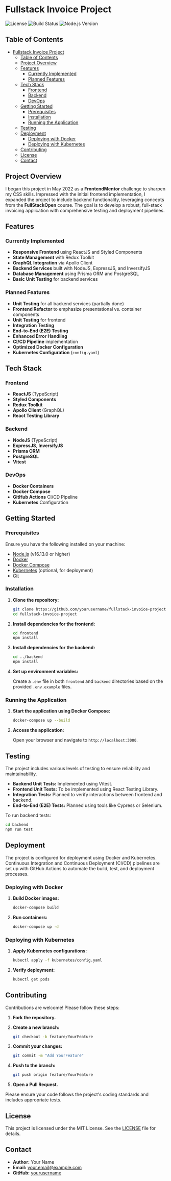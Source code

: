 # Fullstack Invoice Project

![License](https://img.shields.io/badge/license-MIT-blue.svg)
![Build Status](https://github.com/yourusername/fullstack-invoice-project/actions/workflows/ci.yml/badge.svg)
![Node.js Version](https://img.shields.io/badge/node-v16.13.0-brightgreen.svg)

## Table of Contents

- [Fullstack Invoice Project](#fullstack-invoice-project)
  - [Table of Contents](#table-of-contents)
  - [Project Overview](#project-overview)
  - [Features](#features)
    - [Currently Implemented](#currently-implemented)
    - [Planned Features](#planned-features)
  - [Tech Stack](#tech-stack)
    - [Frontend](#frontend)
    - [Backend](#backend)
    - [DevOps](#devops)
  - [Getting Started](#getting-started)
    - [Prerequisites](#prerequisites)
    - [Installation](#installation)
    - [Running the Application](#running-the-application)
  - [Testing](#testing)
  - [Deployment](#deployment)
    - [Deploying with Docker](#deploying-with-docker)
    - [Deploying with Kubernetes](#deploying-with-kubernetes)
  - [Contributing](#contributing)
  - [License](#license)
  - [Contact](#contact)

## Project Overview

I began this project in May 2022 as a **FrontendMentor** challenge to sharpen my CSS skills. Impressed with the initial frontend implementation, I expanded the project to include backend functionality, leveraging concepts from the **FullStackOpen** course. The goal is to develop a robust, full-stack invoicing application with comprehensive testing and deployment pipelines.

## Features

### Currently Implemented

- **Responsive Frontend** using ReactJS and Styled Components
- **State Management** with Redux Toolkit
- **GraphQL Integration** via Apollo Client
- **Backend Services** built with NodeJS, ExpressJS, and InversifyJS
- **Database Management** using Prisma ORM and PostgreSQL
- **Basic Unit Testing** for backend services

### Planned Features

- **Unit Testing** for all backend services (partially done)
- **Frontend Refactor** to emphasize presentational vs. container components
- **Unit Testing** for frontend
- **Integration Testing**
- **End-to-End (E2E) Testing**
- **Enhanced Error Handling**
- **CI/CD Pipeline** implementation
- **Optimized Docker Configuration**
- **Kubernetes Configuration** (`config.yaml`)

## Tech Stack

### Frontend

- **ReactJS** (TypeScript)
- **Styled Components**
- **Redux Toolkit**
- **Apollo Client** (GraphQL)
- **React Testing Library**

### Backend

- **NodeJS** (TypeScript)
- **ExpressJS**, **InversifyJS**
- **Prisma ORM**
- **PostgreSQL**
- **Vitest**

### DevOps

- **Docker Containers**
- **Docker Compose**
- **GitHub Actions** CI/CD Pipeline
- **Kubernetes** Configuration

## Getting Started

### Prerequisites

Ensure you have the following installed on your machine:

- [Node.js](https://nodejs.org/) (v16.13.0 or higher)
- [Docker](https://www.docker.com/get-started)
- [Docker Compose](https://docs.docker.com/compose/install/)
- [Kubernetes](https://kubernetes.io/docs/setup/) (optional, for deployment)
- [Git](https://git-scm.com/)

### Installation

1. **Clone the repository:**

   ```bash
   git clone https://github.com/yourusername/fullstack-invoice-project.git
   cd fullstack-invoice-project
   ```

2. **Install dependencies for the frontend:**

   ```bash
   cd frontend
   npm install
   ```

3. **Install dependencies for the backend:**

   ```bash
   cd ../backend
   npm install
   ```

4. **Set up environment variables:**

   Create a `.env` file in both `frontend` and `backend` directories based on the provided `.env.example` files.

### Running the Application

1. **Start the application using Docker Compose:**

   ```bash
   docker-compose up --build
   ```

2. **Access the application:**

   Open your browser and navigate to `http://localhost:3000`.

## Testing

The project includes various levels of testing to ensure reliability and maintainability.

- **Backend Unit Tests:** Implemented using Vitest.
- **Frontend Unit Tests:** To be implemented using React Testing Library.
- **Integration Tests:** Planned to verify interactions between frontend and backend.
- **End-to-End (E2E) Tests:** Planned using tools like Cypress or Selenium.

To run backend tests:

```bash
cd backend
npm run test
```

## Deployment

The project is configured for deployment using Docker and Kubernetes. Continuous Integration and Continuous Deployment (CI/CD) pipelines are set up with GitHub Actions to automate the build, test, and deployment processes.

### Deploying with Docker

1. **Build Docker images:**

   ```bash
   docker-compose build
   ```

2. **Run containers:**

   ```bash
   docker-compose up -d
   ```

### Deploying with Kubernetes

1. **Apply Kubernetes configurations:**

   ```bash
   kubectl apply -f kubernetes/config.yaml
   ```

2. **Verify deployment:**

   ```bash
   kubectl get pods
   ```

## Contributing

Contributions are welcome! Please follow these steps:

1. **Fork the repository.**
2. **Create a new branch:**

   ```bash
   git checkout -b feature/YourFeature
   ```

3. **Commit your changes:**

   ```bash
   git commit -m "Add YourFeature"
   ```

4. **Push to the branch:**

   ```bash
   git push origin feature/YourFeature
   ```

5. **Open a Pull Request.**

Please ensure your code follows the project's coding standards and includes appropriate tests.

## License

This project is licensed under the MIT License. See the [LICENSE](LICENSE) file for details.

## Contact

- **Author:** Your Name
- **Email:** your.email@example.com
- **GitHub:** [yourusername](https://github.com/yourusername)
